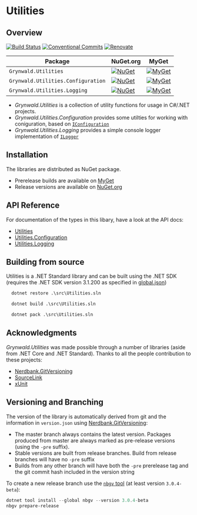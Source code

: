 # Utilities

## Overview

[![Build Status](https://dev.azure.com/ap0llo/OSS/_apis/build/status/utilities?branchName=master)](https://dev.azure.com/ap0llo/OSS/_build/latest?definitionId=8?branchName=master)
[![Conventional Commits](https://img.shields.io/badge/Conventional%20Commits-1.0.0-yellow.svg)](https://conventionalcommits.org)
[![Renovate](https://img.shields.io/badge/Renovate-enabled-brightgreen)](https://renovatebot.com/)

| Package | NuGet.org | MyGet|
|-|-|-|
| `Grynwald.Utilities`               | [![NuGet](https://img.shields.io/nuget/v/Grynwald.Utilities.svg)](https://www.nuget.org/packages/Grynwald.Utilities) | [![MyGet](https://img.shields.io/myget/ap0llo-utilities/vpre/Grynwald.Utilities.svg?label=myget)](https://www.myget.org/feed/ap0llo-utilities/package/nuget/Grynwald.Utilities) |
| `Grynwald.Utilities.Configuration` | [![NuGet](https://img.shields.io/nuget/v/Grynwald.Utilities.Configuration.svg)](https://www.nuget.org/packages/Grynwald.Utilities.Configuration) | [![MyGet](https://img.shields.io/myget/ap0llo-utilities/vpre/Grynwald.Utilities.Configuration.svg?label=myget)](https://www.myget.org/feed/ap0llo-utilities/package/nuget/Grynwald.Utilities.Configuration) |
| `Grynwald.Utilities.Logging` | [![NuGet](https://img.shields.io/nuget/v/Grynwald.Utilities.Logging.svg)](https://www.nuget.org/packages/Grynwald.Utilities.Logging) | [![MyGet](https://img.shields.io/myget/ap0llo-utilities/vpre/Grynwald.Utilities.Logging.svg?label=myget)](https://www.myget.org/feed/ap0llo-utilities/package/nuget/Grynwald.Utilities.Logging) |

- *Grynwald.Utilities* is a collection of utility functions for usage in C#/.NET projects.
- *Grynwald.Utilities.Configuration* provides some utilties for working with coniguration, based on [`IConfiguration`](https://docs.microsoft.com/en-us/aspnet/core/fundamentals/configuration/?view=aspnetcore-3.1)
- *Grynwald.Utilities.Logging* provides a simple console logger implementation of  [`ILogger`](https://docs.microsoft.com/en-us/aspnet/core/fundamentals/logging/?view=aspnetcore-3.1)

## Installation

The libraries are distributed as NuGet package.

- Prerelease builds are available on [MyGet](https://www.myget.org/feed/ap0llo-utilities/package/nuget/Grynwald.Utilities)
- Release versions are available on [NuGet.org](https://www.nuget.org/packages/Grynwald.Utilities)

## API Reference

For documentation of the types in this libary, have a look at the API docs:

- [Utilities](docs/api/Utilities/Grynwald/Utilities/index.md)
- [Utilities.Configuration](docs/api/Utilities.Configuration/Grynwald/Utilities/Configuration/index.md)
- [Utilities.Logging](docs/api/Utilities.Logging/Grynwald/Utilities/Logging/index.md)

## Building from source

Utilities is a .NET Standard library and can be built using the .NET SDK (requires the .NET SDK version 3.1.200 as specified in [global.json](./global.json))

```bat
  dotnet restore .\src\Utilities.sln

  dotnet build .\src\Utilities.sln

  dotnet pack .\src\Utilities.sln
```

## Acknowledgments

*Grynwald.Utilities* was made possible through a number of libraries (aside from .NET Core and .NET Standard).
Thanks to all the people contribution to these projects:

- [Nerdbank.GitVersioning](https://github.com/AArnott/Nerdbank.GitVersioning/)
- [SourceLink](https://github.com/dotnet/sourcelink)
- [xUnit](http://xunit.github.io/)

## Versioning and Branching

The version of the library is automatically derived from git and the information in `version.json` using [Nerdbank.GitVersioning](https://github.com/AArnott/Nerdbank.GitVersioning):

- The master branch  always contains the latest version. Packages produced from master are always marked as pre-release versions (using the `-pre` suffix).
- Stable versions are built from release branches. Build from release branches will have no `-pre` suffix
- Builds from any other branch will have both the `-pre` prerelease tag and the git commit hash included in the version string

To create a new release branch use the [`nbgv` tool](https://www.nuget.org/packages/nbgv/) (at least version `3.0.4-beta`):

```ps1
dotnet tool install --global nbgv --version 3.0.4-beta
nbgv prepare-release
```
